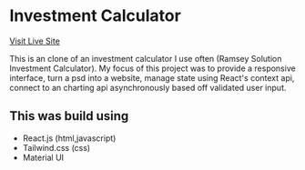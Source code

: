 # Investment Calculator

[Visit Live Site](https://nsikan-investment-calculator.netlify.app/)

This is an clone of an investment calculator I use often (Ramsey Solution Investment Calculator). My focus of this project was to provide a responsive interface, turn a psd into a website, manage state using React's context api, connect to an charting api asynchronously based off validated user input.

## This was build using

- React.js (html,javascript)
- Tailwind.css (css)
- Material UI






